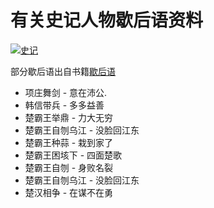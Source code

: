 # 有关史记人物歇后语资料

[![史记](https://attachment.soulteary.com/2008/01/22/history.jpg "史记")](https://attachment.soulteary.com/2008/01/22/history.jpg)

部分歇后语出自书籍[歇后语](https://books.google.co.jp/books?id=jdj_CgAAQBAJ&lpg=PT246&ots=iYVxrF1_M0&dq=%E6%A5%9A%E9%9C%B8%E7%8E%8B%E7%A7%8D%E8%92%9C%20-%20%E6%A0%BD%E5%88%B0%E5%AE%B6%E4%BA%86(%E6%AF%94%E5%96%BB%E5%A4%B1%E8%B4%A5%E6%83%A8%E9%87%8D%2C%E6%88%96%E5%BD%93%E4%BC%97%E5%87%BA%E4%B8%91)&hl=zh-CN&pg=PP1#v=onepage&q&f=false)

- 项庄舞剑 - 意在沛公. 
- 韩信带兵 - 多多益善 
- 楚霸王举鼎 - 力大无穷 
- 楚霸王自刎乌江 - 没脸回江东 
- 楚霸王种蒜 - 栽到家了
- 楚霸王困垓下 - 四面楚歌 
- 楚霸王自刎 - 身败名裂 
- 楚霸王自刎乌江 - 没脸回江东 
- 楚汉相争 - 在谋不在勇


